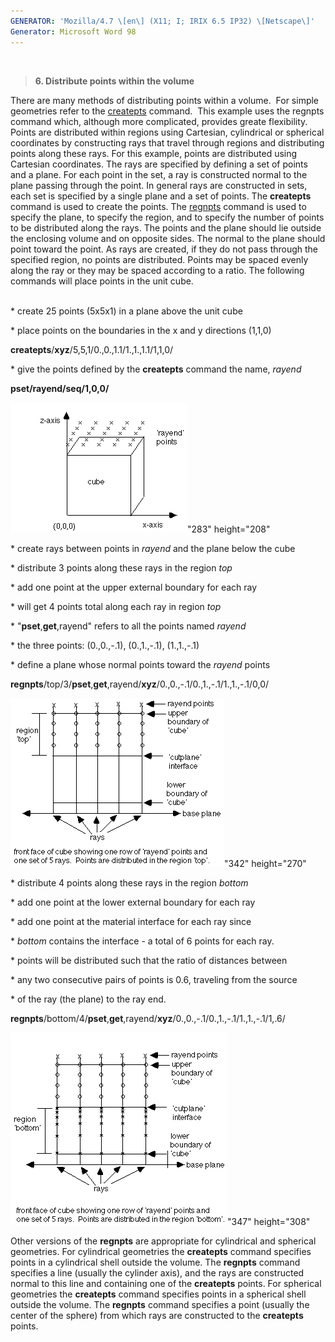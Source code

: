 ```yaml
---
GENERATOR: 'Mozilla/4.7 \[en\] (X11; I; IRIX 6.5 IP32) \[Netscape\]'
Generator: Microsoft Word 98
---
```


 

> **6. Distribute points within the volume**

There are many methods of distributing points within a volume.  For
simple geometries refer to the [createpts](createpts.html) command. 
This example uses the regnpts command which, although more complicated,
provides greate flexibility.  Points are distributed within regions
using Cartesian, cylindrical or spherical coordinates by constructing
rays that travel through regions and distributing points along these
rays. For this example, points are distributed using Cartesian
coordinates. The rays are specified by defining a set of points and a
plane. For each point in the set, a ray is constructed normal to the
plane passing through the point. In general rays are constructed in
sets, each set is specified by a single plane and a set of points. The
**createpts** command is used to create the points. The
[regnpts](REGNPTS.html) command is used to specify the plane, to specify
the region, and to specify the number of points to be distributed along
the rays. The points and the plane should lie outside the enclosing
volume and on opposite sides. The normal to the plane should point
toward the point. As rays are created, if they do not pass through the
specified region, no points are distributed. Points may be spaced evenly
along the ray or they may be spaced according to a ratio. The following
commands will place points in the unit cube.\
 

\* create 25 points (5x5x1) in a plane above the unit cube

\* place points on the boundaries in the x and y directions (1,1,0)

**createpts**/**xyz**/5,5,1/0.,0.,1.1/1.,1.,1.1/1,1,0/

\* give the points defined by the **createpts** command the name,
*rayend*

**pset/rayend/seq/1,0,0/**

![](Image226.gif)"283" height="208"

\* create rays between points in *rayend* and the plane below the cube

\* distribute 3 points along these rays in the region *top*

\* add one point at the upper external boundary for each ray

\* will get 4 points total along each ray in region *top*

\* "**pset**,**get**,rayend" refers to all the points named *rayend*

\* the three points: (0.,0.,-.1), (0.,1.,-.1), (1.,1.,-.1)

\* define a plane whose normal points toward the *rayend* points

**regnpts**/top/3/**pset**,**get**,rayend/**xyz**/0.,0.,-.1/0.,1.,-.1/1.,1.,-.1/0,0/

![](Image227.gif)"342" height="270"

\* distribute 4 points along these rays in the region *bottom*

\* add one point at the lower external boundary for each ray

\* add one point at the material interface for each ray since

\* *bottom* contains the interface - a total of 6 points for each ray.

\* points will be distributed such that the ratio of distances between

\* any two consecutive pairs of points is 0.6, traveling from the source

\* of the ray (the plane) to the ray end.

**regnpts**/bottom/4/**pset**,**get**,rayend/**xyz**/0.,0.,-.1/0.,1.,-.1/1.,1.,-.1/1,.6/

![](Image228.gif)"347" height="308"

Other versions of the **regnpts** are appropriate for cylindrical and
spherical geometries. For cylindrical geometries the **createpts**
command specifies points in a cylindrical shell outside the volume. The
**regnpts** command specifies a line (usually the cylinder axis), and
the rays are constructed normal to this line and containing one of the
**createpts** points. For spherical geometries the **createpts** command
specifies points in a spherical shell outside the volume. The
**regnpts** command specifies a point (usually the center of the sphere)
from which rays are constructed to the **createpts** points.
